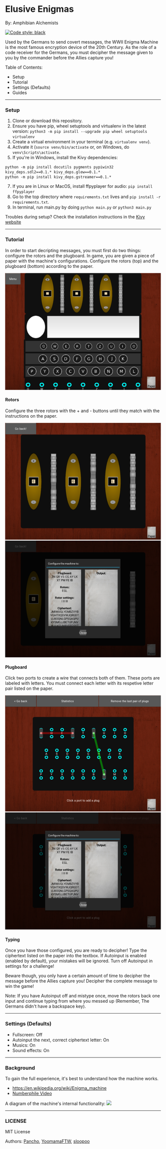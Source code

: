 # Elusive Enigmas
By: Amphibian Alchemists

[![Code style: black](https://img.shields.io/badge/code%20style-black-000000.svg)](https://github.com/psf/black)

Used by the Germans to send covert messages, the WWII Enigma Machine is the most famous encryption device of the 20th Century. As the role of a code receiver for the Germans, you must decipher the message given to you by the commander before the Allies capture you!

Table of Contents:
- Setup
- Tutorial
- Settings (Defaults)
- Guides

---
### Setup
1. Clone or download this repository.
2. Ensure you have pip, wheel setuptools and virtualenv in the latest version: `python3 -m pip install --upgrade pip wheel setuptools virtualenv`
3. Create a virtual environment in your terminal (e.g. `virtualenv venv`).
5. Activate it (`source venv/bin/activate` or, on Windows, do `venv\Scripts\activate`.
6. If you're in Windows, install the Kivy dependencies:
```
python -m pip install docutils pygments pypiwin32 kivy_deps.sdl2==0.1.* kivy_deps.glew==0.1.*
python -m pip install kivy_deps.gstreamer==0.1.*
```
7. If you are in Linux or MacOS, install ffpyplayer for audio: `pip install ffpyplayer`
8. Go to the top directory where `requirements.txt` lives and `pip install -r requirements.txt`.
9. In terminal, run main.py by doing `python main.py` or `python3 main.py`

Troubles during setup? Check the installation instructions in the [Kivy website](https://kivy.org/doc/stable/gettingstarted/installation.html)

---
### Tutorial
In order to start decripting messages, you must first do two things: configure the rotors and the plugboard. In game, you are given a piece of paper with the machine's configurations. Configure the rotors (top) and the plugboard (bottom) according to the paper.

![](readme_images/gamescreen.png)

#### Rotors ####

Configure the three rotors with the + and - buttons until they match with the instructions on the paper.

![](readme_images/rotor.png)![](readme_images/rotorpaper.png)

#### Plugboard ####

Click two ports to create a wire that connects both of them. These ports are labeled with letters. You must connect each letter with its respetive letter pair listed on the paper.

![](readme_images/plugboard.png)![](readme_images/plugboardpaper.png)

#### Typing ####

Once you have those configured, you are ready to decipher! Type the ciphertext listed on the paper into the textbox. If Autoinput is enabled (enabled by default), your mistakes will be ignored. Turn off Autoinput in settings for a challenge!

Beware though, you only have a certain amount of time to decipher the message before the Allies capture you! Decipher the complete message to win the game!

Note: If you have Autoinput off and mistype once, move the rotors back one input and continue typing from where you messed up (Remember, The Germans didn't have a backspace key).

---
### Settings (Defaults)
- Fullscreen: Off
- Autoinput the next, correct ciphertext letter: On
- Musics: On
- Sound effects: On

---
### Background
To gain the full experience, it's best to understand how the machine works.
- https://en.wikipedia.org/wiki/Enigma_machine
- [Numberphile Video](https://www.youtube.com/watch?v=G2_Q9FoD-oQ)

A diagram of the machine's internal functionality:
![](https://i.pinimg.com/originals/67/cc/c3/67ccc3a33d6fbbf4b2738e167b5cfa37.png)

---
### LICENSE
MIT License

Authors: [Pancho](https://github.com/Franccisco), [YoomamaFTW](https://github.com/YoomamaFTW), [sloopoo](https://github.com/flextian)
